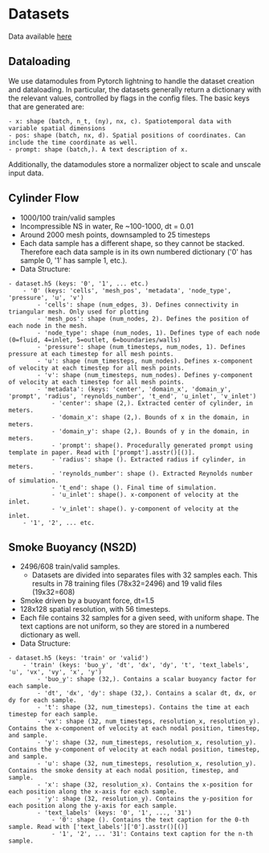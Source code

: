 # Datasets
Data available [here]()
## Dataloading
We use datamodules from Pytorch lightning to handle the dataset creation and dataloading. In particular, the datasets generally return a dictionary with the relevant values, controlled by flags in the config files. The basic keys that are generated are:
```
- x: shape (batch, n_t, (ny), nx, c). Spatiotemporal data with variable spatial dimensions
- pos: shape (batch, nx, d). Spatial positions of coordinates. Can include the time coordinate as well.
- prompt: shape (batch,). A text description of x.
```

Additionally, the datamodules store a normalizer object to scale and unscale input data. 

## Cylinder Flow 
- 1000/100 train/valid samples
- Incompressible NS in water, Re ~100-1000, dt = 0.01
- Around 2000 mesh points, downsampled to 25 timesteps
- Each data sample has a different shape, so they cannot be stacked. Therefore each data sample is in its own numbered dictionary ('0' has sample 0, '1' has sample 1, etc.). 
- Data Structure:
```
- dataset.h5 (keys: '0', '1', ... etc.)
    - '0' (keys: 'cells', 'mesh_pos', 'metadata', 'node_type', 'pressure', 'u', 'v')
        - 'cells': shape (num_edges, 3). Defines connectivity in triangular mesh. Only used for plotting
        - 'mesh_pos': shape (num_nodes, 2). Defines the position of each node in the mesh. 
        - 'node_type': shape (num_nodes, 1). Defines type of each node (0=fluid, 4=inlet, 5=outlet, 6=boundaries/walls)
        - 'pressure': shape (num_timesteps, num_nodes, 1). Defines pressure at each timestep for all mesh points.
        - 'u': shape (num_timesteps, num_nodes). Defines x-component of velocity at each timestep for all mesh points.
        - 'v': shape (num_timesteps, num_nodes). Defines y-component of velocity at each timestep for all mesh points.
        - 'metadata': (keys: 'center', 'domain_x', 'domain_y', 'prompt', 'radius', 'reynolds_number', 't_end', 'u_inlet', 'v_inlet')
            - 'center': shape (2,). Extracted center of cylinder, in meters.
            - 'domain_x': shape (2,). Bounds of x in the domain, in meters.
            - 'domain_y': shape (2,). Bounds of y in the domain, in meters.
            - 'prompt': shape(). Procedurally generated prompt using template in paper. Read with ['prompt'].asstr()[()].
            - 'radius': shape (). Extracted radius if cylinder, in meters. 
            - 'reynolds_number': shape (). Extracted Reynolds number of simulation.
            - 't_end': shape (). Final time of simulation.
            - 'u_inlet': shape(). x-component of velocity at the inlet.
            - 'v_inlet': shape(). y-component of velocity at the inlet.
    - '1', '2', ... etc.
```
## Smoke Buoyancy (NS2D)
- 2496/608 train/valid samples.
    - Datasets are divided into separates files with 32 samples each. This results in 78 training files (78x32=2496) and 19 valid files (19x32=608)
- Smoke driven by a buoyant force, dt=1.5
- 128x128 spatial resolution, with 56 timesteps.
- Each file contains 32 samples for a given seed, with uniform shape. The text captions are not uniform, so they are stored in a numbered dictionary as well.
- Data Structure:
```
- dataset.h5 (keys: 'train' or 'valid')
    - 'train' (keys: 'buo_y', 'dt', 'dx', 'dy', 't', 'text_labels', 'u', 'vx', 'vy', 'x', 'y')
        - 'buo_y': shape (32,). Contains a scalar buoyancy factor for each sample.
        - 'dt', 'dx', 'dy': shape (32,). Contains a scalar dt, dx, or dy for each sample.
        - 't': shape (32, num_timesteps). Contains the time at each timestep for each sample.
        - 'vx': shape (32, num_timesteps, resolution_x, resolution_y). Contains the x-component of velocity at each nodal position, timestep, and sample. 
        - 'y': shape (32, num_timesteps, resolution_x, resolution_y). Contains the y-component of velocity at each nodal position, timestep, and sample. 
        - 'u': shape (32, num_timesteps, resolution_x, resolution_y). Contains the smoke density at each nodal position, timestep, and sample. 
        - 'x': shape (32, resolution_x). Contains the x-position for each position along the x-axis for each sample.
        - 'y': shape (32, resolution_y). Contains the y-position for each position along the y-axis for each sample.
        - 'text_labels' (keys: '0', '1', ..., '31')
            - '0': shape (). Contains the text caption for the 0-th sample. Read with ['text_labels']['0'].asstr()[()]
            - '1', '2', ... '31': Contains text caption for the n-th sample.
```